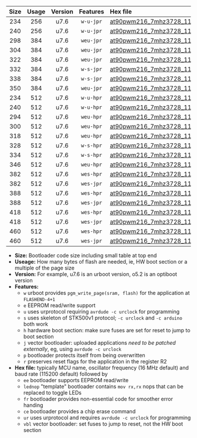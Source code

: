 |Size|Usage|Version|Features|Hex file|
|:-:|:-:|:-:|:-:|:--|
|234|256|u7.6|`w-u-jpr`|[at90pwm216_7mhz3728_115200bps_ur_vbl.hex](https://raw.githubusercontent.com/stefanrueger/urboot/main/at90pwm216_7mhz3728_115200bps_ur_vbl.hex)|
|240|256|u7.6|`w-u-jpr`|[at90pwm216_7mhz3728_115200bps_lednop_ur_vbl.hex](https://raw.githubusercontent.com/stefanrueger/urboot/main/at90pwm216_7mhz3728_115200bps_lednop_ur_vbl.hex)|
|298|384|u7.6|`weu-jpr`|[at90pwm216_7mhz3728_115200bps_ee_ur_vbl.hex](https://raw.githubusercontent.com/stefanrueger/urboot/main/at90pwm216_7mhz3728_115200bps_ee_ur_vbl.hex)|
|304|384|u7.6|`weu-jpr`|[at90pwm216_7mhz3728_115200bps_ee_lednop_ur_vbl.hex](https://raw.githubusercontent.com/stefanrueger/urboot/main/at90pwm216_7mhz3728_115200bps_ee_lednop_ur_vbl.hex)|
|322|384|u7.6|`weu-jpr`|[at90pwm216_7mhz3728_115200bps_ee_lednop_fr_ur_vbl.hex](https://raw.githubusercontent.com/stefanrueger/urboot/main/at90pwm216_7mhz3728_115200bps_ee_lednop_fr_ur_vbl.hex)|
|332|384|u7.6|`w-s-jpr`|[at90pwm216_7mhz3728_115200bps_vbl.hex](https://raw.githubusercontent.com/stefanrueger/urboot/main/at90pwm216_7mhz3728_115200bps_vbl.hex)|
|338|384|u7.6|`w-s-jpr`|[at90pwm216_7mhz3728_115200bps_lednop_vbl.hex](https://raw.githubusercontent.com/stefanrueger/urboot/main/at90pwm216_7mhz3728_115200bps_lednop_vbl.hex)|
|350|384|u7.6|`weu-jpr`|[at90pwm216_7mhz3728_115200bps_ee_lednop_fr_ce_ur_vbl.hex](https://raw.githubusercontent.com/stefanrueger/urboot/main/at90pwm216_7mhz3728_115200bps_ee_lednop_fr_ce_ur_vbl.hex)|
|234|512|u7.6|`w-u-hpr`|[at90pwm216_7mhz3728_115200bps_ur.hex](https://raw.githubusercontent.com/stefanrueger/urboot/main/at90pwm216_7mhz3728_115200bps_ur.hex)|
|240|512|u7.6|`w-u-hpr`|[at90pwm216_7mhz3728_115200bps_lednop_ur.hex](https://raw.githubusercontent.com/stefanrueger/urboot/main/at90pwm216_7mhz3728_115200bps_lednop_ur.hex)|
|294|512|u7.6|`weu-hpr`|[at90pwm216_7mhz3728_115200bps_ee_ur.hex](https://raw.githubusercontent.com/stefanrueger/urboot/main/at90pwm216_7mhz3728_115200bps_ee_ur.hex)|
|300|512|u7.6|`weu-hpr`|[at90pwm216_7mhz3728_115200bps_ee_lednop_ur.hex](https://raw.githubusercontent.com/stefanrueger/urboot/main/at90pwm216_7mhz3728_115200bps_ee_lednop_ur.hex)|
|318|512|u7.6|`weu-hpr`|[at90pwm216_7mhz3728_115200bps_ee_lednop_fr_ur.hex](https://raw.githubusercontent.com/stefanrueger/urboot/main/at90pwm216_7mhz3728_115200bps_ee_lednop_fr_ur.hex)|
|328|512|u7.6|`w-s-hpr`|[at90pwm216_7mhz3728_115200bps.hex](https://raw.githubusercontent.com/stefanrueger/urboot/main/at90pwm216_7mhz3728_115200bps.hex)|
|334|512|u7.6|`w-s-hpr`|[at90pwm216_7mhz3728_115200bps_lednop.hex](https://raw.githubusercontent.com/stefanrueger/urboot/main/at90pwm216_7mhz3728_115200bps_lednop.hex)|
|346|512|u7.6|`weu-hpr`|[at90pwm216_7mhz3728_115200bps_ee_lednop_fr_ce_ur.hex](https://raw.githubusercontent.com/stefanrueger/urboot/main/at90pwm216_7mhz3728_115200bps_ee_lednop_fr_ce_ur.hex)|
|382|512|u7.6|`wes-hpr`|[at90pwm216_7mhz3728_115200bps_ee.hex](https://raw.githubusercontent.com/stefanrueger/urboot/main/at90pwm216_7mhz3728_115200bps_ee.hex)|
|382|512|u7.6|`wes-jpr`|[at90pwm216_7mhz3728_115200bps_ee_vbl.hex](https://raw.githubusercontent.com/stefanrueger/urboot/main/at90pwm216_7mhz3728_115200bps_ee_vbl.hex)|
|388|512|u7.6|`wes-hpr`|[at90pwm216_7mhz3728_115200bps_ee_lednop.hex](https://raw.githubusercontent.com/stefanrueger/urboot/main/at90pwm216_7mhz3728_115200bps_ee_lednop.hex)|
|388|512|u7.6|`wes-jpr`|[at90pwm216_7mhz3728_115200bps_ee_lednop_vbl.hex](https://raw.githubusercontent.com/stefanrueger/urboot/main/at90pwm216_7mhz3728_115200bps_ee_lednop_vbl.hex)|
|418|512|u7.6|`wes-hpr`|[at90pwm216_7mhz3728_115200bps_ee_lednop_fr.hex](https://raw.githubusercontent.com/stefanrueger/urboot/main/at90pwm216_7mhz3728_115200bps_ee_lednop_fr.hex)|
|418|512|u7.6|`wes-jpr`|[at90pwm216_7mhz3728_115200bps_ee_lednop_fr_vbl.hex](https://raw.githubusercontent.com/stefanrueger/urboot/main/at90pwm216_7mhz3728_115200bps_ee_lednop_fr_vbl.hex)|
|460|512|u7.6|`wes-hpr`|[at90pwm216_7mhz3728_115200bps_ee_lednop_fr_ce.hex](https://raw.githubusercontent.com/stefanrueger/urboot/main/at90pwm216_7mhz3728_115200bps_ee_lednop_fr_ce.hex)|
|460|512|u7.6|`wes-jpr`|[at90pwm216_7mhz3728_115200bps_ee_lednop_fr_ce_vbl.hex](https://raw.githubusercontent.com/stefanrueger/urboot/main/at90pwm216_7mhz3728_115200bps_ee_lednop_fr_ce_vbl.hex)|

- **Size:** Bootloader code size including small table at top end
- **Useage:** How many bytes of flash are needed, ie, HW boot section or a multiple of the page size
- **Version:** For example, u7.6 is an urboot version, o5.2 is an optiboot version
- **Features:**
  + `w` urboot provides `pgm_write_page(sram, flash)` for the application at `FLASHEND-4+1`
  + `e` EEPROM read/write support
  + `u` uses urprotocol requiring `avrdude -c urclock` for programming
  + `s` uses skeleton of STK500v1 protocol; `-c urclock` and `-c arduino` both work
  + `h` hardware boot section: make sure fuses are set for reset to jump to boot section
  + `j` vector bootloader: uploaded applications *need to be patched externally*, eg, using `avrdude -c urclock`
  + `p` bootloader protects itself from being overwritten
  + `r` preserves reset flags for the application in the register R2
- **Hex file:** typically MCU name, oscillator frequency (16 MHz default) and baud rate (115200 default) followed by
  + `ee` bootloader supports EEPROM read/write
  + `lednop` "template" bootloader contains `mov rx,rx` nops that can be replaced to toggle LEDs
  + `fr` bootloader provides non-essential code for smoother error handing
  + `ce` bootloader provides a chip erase command
  + `ur` uses urprotocol and requires `avrdude -c urclock` for programming
  + `vbl` vector bootloader: set fuses to jump to reset, not the HW boot section

